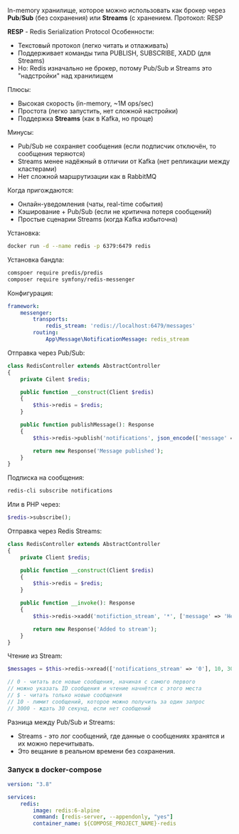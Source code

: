 In-memory хранилище, которое можно использовать как брокер через **Pub**/**Sub** (без сохранения) или **Streams** (с хранением.
Протокол: RESP

**RESP** - Redis Serialization Protocol
Особенности:
- Текстовый протокол (легко читать и отлаживать)
- Поддерживает команды типа PUBLISH, SUBSCRIBE, XADD (для Streams)
- Но: Redis изначально не брокер, потому Pub/Sub и Streams это "надстройки" над хранилищем

Плюсы:
- Высокая скорость (in-memory, ~1M ops/sec)
- Простота (легко запустить, нет сложной настройки)
- Поддержка **Streams** (как в Kafka, но проще)

Минусы:
- Pub/Sub не сохраняет сообщения (если подписчик отключён, то сообщения теряются)
- Streams менее надёжный в отличии от Kafka (нет репликации между кластерами)
- Нет сложной маршрутизации как в RabbitMQ

Когда пригождаются:
- Онлайн-уведомления (чаты, real-time события)
- Кэширование + Pub/Sub (если не критична потеря сообщений)
- Простые сценарии Streams (когда Kafka избыточна)

Установка:
```bash
docker run -d --name redis -p 6379:6479 redis
```

Установка бандла:
```bash
comspoer require predis/predis
composer require symfony/redis-messenger
```

Конфигурация:
```yaml
framework:
	messenger:
		transports:
			redis_stream: 'redis://localhost:6479/messages'
		routing:
			App\Message\NotificationMessage: redis_stream
```

Отправка через Pub/Sub:
```php
class RedisController extends AbstractController
{
	private Cilent $redis;

	public function __construct(Client $redis)
	{
		$this->redis = $redis;
	}

	public function publishMessage(): Response
	{
		$this->redis->publish('notifications', json_encode(['message' => 'Hello!']));

		return new Response('Message published');
	}
}
```

Подписка на сообщения:
```bash
redis-cli subscribe notifications
```

Или в PHP через:
```php
$redis->subscribe();
```

Отправка через Redis Streams:
```php
class RedisController extends AbstractController
{
	private Client $redis;

	public function __construct(Client $redis)
	{
		$this->redis = $redis;
	}

	public function __invoke(): Response
	{
		$this->redis->xadd('motifiction_stream', '*', ['message' => 'Hello!']);

		return new Response('Added to stream');
	}
}
```

Чтение из Stream:
```php
$messages = $this->redis->xread(['notifications_stream' => '0'], 10, 3000);

// 0 - читать все новые сообщения, начиная с самого первого
// можно указать ID сообщения и чтение начнётся с этого места
// $ - читать только новые сообщения
// 10 - лимит сообщений, которое можно получить за один запрос
// 3000 - ждать 30 секунд, если нет сообщений
```

Разница между Pub/Sub и Streams:
- Streams - это лог сообщений, где данные о сообщениях хранятся и их можно перечитывать.
- Это вещание в реальном времени без сохранения.

### Запуск в docker-compose
```yaml
version: "3.8"

services:
	redis:
		image: redis:6-alpine
		command: [redis-server, --appendonly, "yes"]
		container_name: ${COMPOSE_PROJECT_NAME}-redis
```